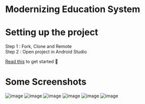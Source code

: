 # Modernizing Education System


# Setting up the project
Step 1 : Fork, Clone and Remote </br>
Step 2 : Open project in Android Studio

[Read this](https://medium.com/@singhsaumyas150/contribute-to-open-source-using-git-dd918f81e1ba) to get started 🎉 

# Some Screenshots
![image](https://user-images.githubusercontent.com/46818757/71983679-4f264480-324d-11ea-83ca-abbe515fa0f3.png)
![image](https://user-images.githubusercontent.com/46818757/71983823-a1676580-324d-11ea-8bc7-0fc2a93bfb9e.png)
![image](https://user-images.githubusercontent.com/46818757/71983862-b93ee980-324d-11ea-870a-4edac3adac58.png)
![image](https://user-images.githubusercontent.com/46818757/71983913-d673b800-324d-11ea-8072-927f6ad928b2.png)
![image](https://user-images.githubusercontent.com/46818757/71983892-cc51b980-324d-11ea-881e-47829b04ea60.png)
![image](https://user-images.githubusercontent.com/46818757/71983930-e25f7a00-324d-11ea-831d-e0baf6aa35c6.png)
